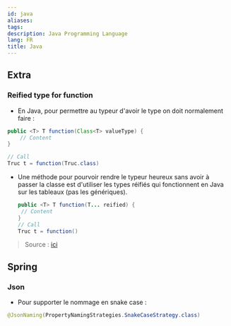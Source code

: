 ```yaml
---
id: java
aliases: 
tags: 
description: Java Programming Language
lang: FR
title: Java
---
```


## Extra

### Reified type for function
- En Java, pour permettre au typeur d'avoir le type on doit normalement faire : 
```java
public <T> T function(Class<T> valueType) {
	// Content
}

// Call
Truc t = function(Truc.class) 

```
- Une méthode pour pourvoir rendre le typeur heureux sans avoir à passer la classe est d'utiliser les types réifiés qui fonctionnent en Java sur les tableaux (pas les génériques).
	```java
	public <T> T function(T... reified) {
	 // Content
	}
	// Call
	Truc t = function()
	```

> Source : [ici](https://maciejwalkowiak.com/blog/java-reified-generics/)


## Spring

### Json

- Pour supporter le nommage en snake case : 

```java
@JsonNaming(PropertyNamingStrategies.SnakeCaseStrategy.class)
```
